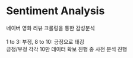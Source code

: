 # Sentiment Analysis
 네이버 영화 리뷰 크롤링을 통한 감성분석\
 \
 1 to 3: 부정, 8 to 10: 긍정으로 태깅\
 긍정/부정 각각 10만 데이터 확보 진행 중 사전 분석 진행
